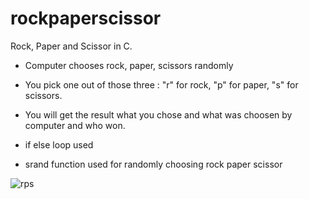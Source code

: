 # rockpaperscissor
Rock, Paper and Scissor in C.

- Computer chooses rock, paper, scissors randomly
- You pick one out of those three : "r" for rock, "p" for paper, "s" for scissors.
- You will get the result what you chose and what was choosen by computer and who won.



- if else loop used
- srand function used for randomly choosing rock paper scissor



![rps](https://user-images.githubusercontent.com/52296431/122643181-05bd7280-d12c-11eb-99ad-a3fda6895b6b.gif)

